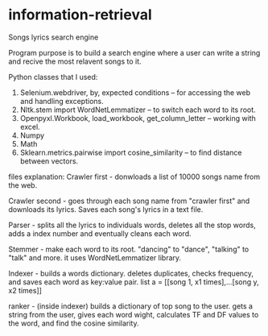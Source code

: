 # information-retrieval
Songs lyrics search engine

Program purpose is to build a search engine where a user can write a string and recive the most relavent songs to it.

Python classes that I used:  
1. Selenium.webdriver, by, expected conditions – for accessing the web and handling exceptions.
2. Nltk.stem import WordNetLemmatizer – to switch each word to its root.
3. Openpyxl.Workbook, load_workbook, get_column_letter – working with excel.
4. Numpy
5. Math
6. Sklearn.metrics.pairwise import cosine_similarity – to find distance between vectors.

files explanation:
Crawler first - donwloads a list of 10000 songs name from the web. 

Crawler second - goes through each song name from "crawler first" and downloads its lyrics. Saves each song's lyrics in a text file.

Parser - splits all the lyrics to individuals words, deletes all the stop words, adds a index number and eventually cleans each word.

Stemmer - make each word to its root. "dancing" to "dance", "talking" to "talk" and more. it uses WordNetLemmatizer library.

Indexer - builds a words dictionary. deletes duplicates, checks frequency, and saves each word as key:value pair. list a = [[song 1, x1 times],...[song y, x2 times]]

ranker - (inside indexer) builds a dictionary of top song to the user. gets a string from the user, gives each word wight, calculates TF and DF values to the word, and find the cosine similarity.





